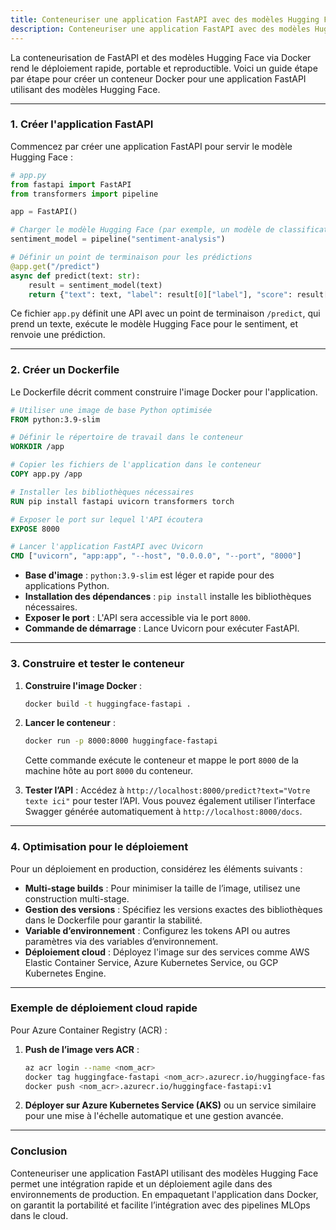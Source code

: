 ```yaml
---
title: Conteneuriser une application FastAPI avec des modèles Hugging Face
description: Conteneuriser une application FastAPI avec des modèles Hugging Face
---
```


La conteneurisation de FastAPI et des modèles Hugging Face via Docker rend le déploiement rapide, portable et reproductible. Voici un guide étape par étape pour créer un conteneur Docker pour une application FastAPI utilisant des modèles Hugging Face.

---

### 1. **Créer l'application FastAPI**

Commencez par créer une application FastAPI pour servir le modèle Hugging Face :

```python
# app.py
from fastapi import FastAPI
from transformers import pipeline

app = FastAPI()

# Charger le modèle Hugging Face (par exemple, un modèle de classification de sentiment)
sentiment_model = pipeline("sentiment-analysis")

# Définir un point de terminaison pour les prédictions
@app.get("/predict")
async def predict(text: str):
    result = sentiment_model(text)
    return {"text": text, "label": result[0]["label"], "score": result[0]["score"]}
```

Ce fichier `app.py` définit une API avec un point de terminaison `/predict`, qui prend un texte, exécute le modèle Hugging Face pour le sentiment, et renvoie une prédiction.

---

### 2. **Créer un Dockerfile**

Le Dockerfile décrit comment construire l'image Docker pour l'application.

```dockerfile
# Utiliser une image de base Python optimisée
FROM python:3.9-slim

# Définir le répertoire de travail dans le conteneur
WORKDIR /app

# Copier les fichiers de l'application dans le conteneur
COPY app.py /app

# Installer les bibliothèques nécessaires
RUN pip install fastapi uvicorn transformers torch

# Exposer le port sur lequel l'API écoutera
EXPOSE 8000

# Lancer l'application FastAPI avec Uvicorn
CMD ["uvicorn", "app:app", "--host", "0.0.0.0", "--port", "8000"]
```

- **Base d'image** : `python:3.9-slim` est léger et rapide pour des applications Python.
- **Installation des dépendances** : `pip install` installe les bibliothèques nécessaires.
- **Exposer le port** : L'API sera accessible via le port `8000`.
- **Commande de démarrage** : Lance Uvicorn pour exécuter FastAPI.

---

### 3. **Construire et tester le conteneur**

1. **Construire l'image Docker** :

   ```bash
   docker build -t huggingface-fastapi .
   ```

2. **Lancer le conteneur** :

   ```bash
   docker run -p 8000:8000 huggingface-fastapi
   ```

   Cette commande exécute le conteneur et mappe le port `8000` de la machine hôte au port `8000` du conteneur.

3. **Tester l’API** : Accédez à `http://localhost:8000/predict?text="Votre texte ici"` pour tester l’API. Vous pouvez également utiliser l’interface Swagger générée automatiquement à `http://localhost:8000/docs`.

---

### 4. **Optimisation pour le déploiement**

Pour un déploiement en production, considérez les éléments suivants :

- **Multi-stage builds** : Pour minimiser la taille de l’image, utilisez une construction multi-stage.
- **Gestion des versions** : Spécifiez les versions exactes des bibliothèques dans le Dockerfile pour garantir la stabilité.
- **Variable d’environnement** : Configurez les tokens API ou autres paramètres via des variables d’environnement.
- **Déploiement cloud** : Déployez l'image sur des services comme AWS Elastic Container Service, Azure Kubernetes Service, ou GCP Kubernetes Engine.

---

### Exemple de déploiement cloud rapide

Pour Azure Container Registry (ACR) :

1. **Push de l’image vers ACR** :
   ```bash
   az acr login --name <nom_acr>
   docker tag huggingface-fastapi <nom_acr>.azurecr.io/huggingface-fastapi:v1
   docker push <nom_acr>.azurecr.io/huggingface-fastapi:v1
   ```
2. **Déployer sur Azure Kubernetes Service (AKS)** ou un service similaire pour une mise à l'échelle automatique et une gestion avancée.

---

### Conclusion

Conteneuriser une application FastAPI utilisant des modèles Hugging Face permet une intégration rapide et un déploiement agile dans des environnements de production. En empaquetant l'application dans Docker, on garantit la portabilité et facilite l’intégration avec des pipelines MLOps dans le cloud.

